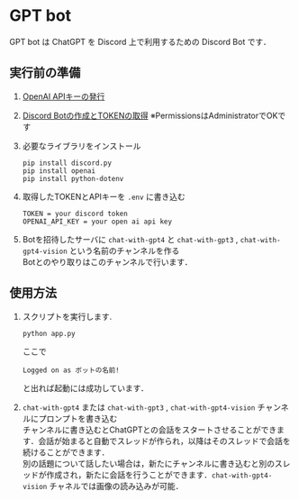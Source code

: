 GPT bot
=======
GPT bot は ChatGPT を Discord 上で利用するための Discord Bot です．

## 実行前の準備
1. [OpenAI APIキーの発行](https://openai.com/blog/openai-api)


2. [Discord Botの作成とTOKENの取得](https://discordpy.readthedocs.io/ja/latest/discord.html) ※PermissionsはAdministratorでOKです

3. 必要なライブラリをインストール  
    ```
    pip install discord.py
    pip install openai
    pip install python-dotenv
    ```

4. 取得したTOKENとAPIキーを `.env` に書き込む
    ```
    TOKEN = your discord token
    OPENAI_API_KEY = your open ai api key
    ```

5. Botを招待したサーバに `chat-with-gpt4` と `chat-with-gpt3` , `chat-with-gpt4-vision` という名前のチャンネルを作る  
Botとのやり取りはこのチャンネルで行います．

## 使用方法
1. スクリプトを実行します.  

    ```
    python app.py
    ```
    ここで
    ```
    Logged on as ボットの名前!
    ```
    と出れば起動には成功しています．

2. `chat-with-gpt4` または `chat-with-gpt3` , `chat-with-gpt4-vision` チャンネルにプロンプトを書き込む  
チャンネルに書き込むとChatGPTとの会話をスタートさせることができます．会話が始まると自動でスレッドが作られ，以降はそのスレッドで会話を続けることができます．  
別の話題について話したい場合は，新たにチャンネルに書き込むと別のスレッドが作成され，新たに会話を行うことができます．`chat-with-gpt4-vision` チャネルでは画像の読み込みが可能．
